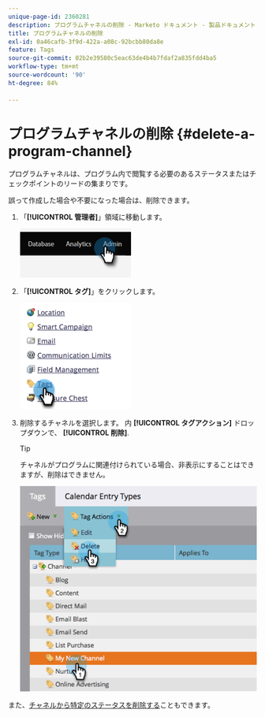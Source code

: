 ```yaml
---
unique-page-id: 2360281
description: プログラムチャネルの削除 - Marketo ドキュメント - 製品ドキュメント
title: プログラムチャネルの削除
exl-id: 0a46cafb-3f9d-422a-a08c-92bcbb80da8e
feature: Tags
source-git-commit: 02b2e39580c5eac63de4b4b7fdaf2a835fdd4ba5
workflow-type: tm+mt
source-wordcount: '90'
ht-degree: 84%

---
```


# プログラムチャネルの削除 {#delete-a-program-channel}

プログラムチャネルは、プログラム内で閲覧する必要のあるステータスまたはチェックポイントのリードの集まりです。

誤って作成した場合や不要になった場合は、削除できます。

1. 「**[!UICONTROL 管理者]**」領域に移動します。

   ![](assets/delete-a-program-channel-1.png)

1. 「**[!UICONTROL タグ]**」をクリックします。

   ![](assets/delete-a-program-channel-2.png)

1. 削除するチャネルを選択します。 内 **[!UICONTROL タグアクション]** ドロップダウンで、 **[!UICONTROL 削除]**.

   >[!TIP]
   >
   >チャネルがプログラムに関連付けられている場合、非表示にすることはできますが、削除はできません。

   ![](assets/delete-a-program-channel-3.png)

また、[チャネルから特定のステータスを削除する](/help/marketo/product-docs/administration/tags/delete-a-program-status-from-a-program-channel.md)こともできます。
